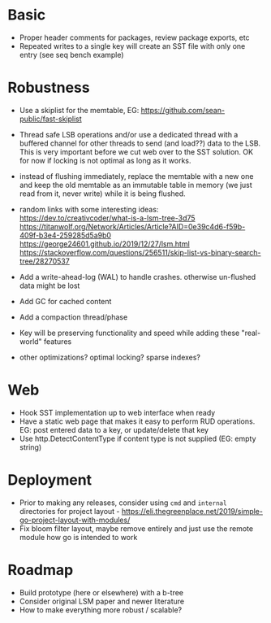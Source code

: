 # Basic
- Proper header comments for packages, review package exports, etc
- Repeated writes to a single key will create an SST file with only one entry (see seq bench example)

# Robustness
- Use a skiplist for the memtable, EG: https://github.com/sean-public/fast-skiplist
- Thread safe LSB operations and/or use a dedicated thread with a buffered channel for other threads to send (and load??) data to the LSB. This is very important before we cut web over to the SST solution. OK for now if locking is not optimal as long as it works.
- instead of flushing immediately, replace the memtable with a new one and keep the old memtable as an immutable table in memory (we just read from it, never write) while it is being flushed.
- random links with some interesting ideas:
  https://dev.to/creativcoder/what-is-a-lsm-tree-3d75
  https://titanwolf.org/Network/Articles/Article?AID=0e39c4d6-f59b-409f-b3e4-259285d5a9b0
  https://george24601.github.io/2019/12/27/lsm.html
  https://stackoverflow.com/questions/256511/skip-list-vs-binary-search-tree/28270537

- Add a write-ahead-log (WAL) to handle crashes. otherwise un-flushed data might be lost
- Add GC for cached content
- Add a compaction thread/phase
- Key will be preserving functionality and speed while adding these "real-world" features
- other optimizations? optimal locking? sparse indexes?

# Web 
- Hook SST implementation up to web interface when ready
- Have a static web page that makes it easy to perform RUD operations. EG: post entered data to a key, or update/delete that key
- Use http.DetectContentType if content type is not supplied (EG: empty string)

# Deployment
- Prior to making any releases, consider using `cmd` and `internal` directories for project layout - https://eli.thegreenplace.net/2019/simple-go-project-layout-with-modules/
- Fix bloom filter layout, maybe remove entirely and just use the remote module how go is intended to work

# Roadmap
- Build prototype (here or elsewhere) with a b-tree
- Consider original LSM paper and newer literature
- How to make everything more robust / scalable?
